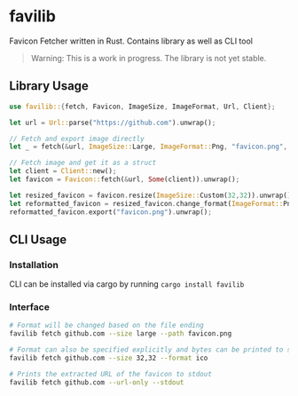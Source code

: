 # favilib
Favicon Fetcher written in Rust. Contains library as well as CLI tool


> Warning: This is a work in progress. The library is not yet stable.


## Library Usage
```rust
use favilib::{fetch, Favicon, ImageSize, ImageFormat, Url, Client};

let url = Url::parse("https://github.com").unwrap();

// Fetch and export image directly
let _ = fetch(&url, ImageSize::Large, ImageFormat::Png, "favicon.png", None);

// Fetch image and get it as a struct
let client = Client::new(); 
let favicon = Favicon::fetch(&url, Some(client)).unwrap();

let resized_favicon = favicon.resize(ImageSize::Custom(32,32)).unwrap();
let reformatted_favicon = resized_favicon.change_format(ImageFormat::Png).unwrap();
reformatted_favicon.export("favicon.png").unwrap();
```


## CLI Usage
### Installation
CLI can be installed via cargo by running `cargo install favilib`

### Interface

```bash
# Format will be changed based on the file ending
favilib fetch github.com --size large --path favicon.png 

# Format can also be specified explicitly and bytes can be printed to stdout if path is omitted. And size can be specified explicitly
favilib fetch github.com --size 32,32 --format ico

# Prints the extracted URL of the favicon to stdout
favilib fetch github.com --url-only --stdout

```
